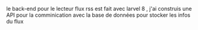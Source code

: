le back-end pour le lecteur flux rss est fait avec larvel 8 , j'ai construis une API pour la comminication avec la base de données pour stocker les infos du flux
